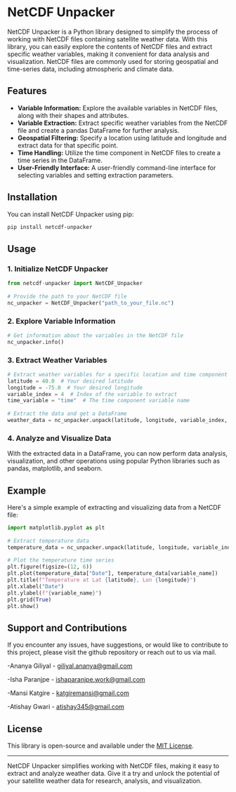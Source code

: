 # NetCDF Unpacker
 
NetCDF Unpacker is a Python library designed to simplify the process of working with NetCDF files containing satellite weather data. With this library, you can easily explore the contents of NetCDF files and extract specific weather variables, making it convenient for data analysis and visualization. NetCDF files are commonly used for storing geospatial and time-series data, including atmospheric and climate data.
 
## Features
 
- **Variable Information:** Explore the available variables in NetCDF files, along with their shapes and attributes.
- **Variable Extraction:** Extract specific weather variables from the NetCDF file and create a pandas DataFrame for further analysis.
- **Geospatial Filtering:** Specify a location using latitude and longitude and extract data for that specific point.
- **Time Handling:** Utilize the time component in NetCDF files to create a time series in the DataFrame.
- **User-Friendly Interface:** A user-friendly command-line interface for selecting variables and setting extraction parameters.
 
## Installation
 
You can install NetCDF Unpacker using pip:
 
```bash
pip install netcdf-unpacker
```
 
## Usage
 
### 1. Initialize NetCDF Unpacker
 
```python
from netcdf-unpacker import NetCDF_Unpacker
 
# Provide the path to your NetCDF file
nc_unpacker = NetCDF_Unpacker("path_to_your_file.nc")
```
 
### 2. Explore Variable Information
 
```python
# Get information about the variables in the NetCDF file
nc_unpacker.info()
```
 
### 3. Extract Weather Variables
 
```python
# Extract weather variables for a specific location and time component
latitude = 40.0  # Your desired latitude
longitude = -75.0  # Your desired longitude
variable_index = 4  # Index of the variable to extract
time_variable = "time"  # The time component variable name
 
# Extract the data and get a DataFrame
weather_data = nc_unpacker.unpack(latitude, longitude, variable_index, time_variable)
```

 
### 4. Analyze and Visualize Data
 
With the extracted data in a DataFrame, you can now perform data analysis, visualization, and other operations using popular Python libraries such as pandas, matplotlib, and seaborn.
 
## Example
 
Here's a simple example of extracting and visualizing data from a NetCDF file:
 
```python
import matplotlib.pyplot as plt
 
# Extract temperature data
temperature_data = nc_unpacker.unpack(latitude, longitude, variable_index, time_variable)
 
# Plot the temperature time series
plt.figure(figsize=(12, 6))
plt.plot(temperature_data["Date"], temperature_data[variable_name])
plt.title(f"Temperature at Lat {latitude}, Lon {longitude}")
plt.xlabel("Date")
plt.ylabel(f"{variable_name}")
plt.grid(True)
plt.show()
```
 
## Support and Contributions
 
If you encounter any issues, have suggestions, or would like to contribute to this project, please visit the github repository or reach out to us via mail.

-Ananya Giliyal - giliyal.ananya@gmail.com

-Isha Paranjpe - ishaparanjpe.work@gmail.com

-Mansi Katgire - katgiremansi@gmail.com

-Atishay Gwari - atishay345@gmail.com
 
## License
 
This library is open-source and available under the [MIT License](LICENSE).
 
---
 
NetCDF Unpacker simplifies working with NetCDF files, making it easy to extract and analyze weather data. Give it a try and unlock the potential of your satellite weather data for research, analysis, and visualization.
 
